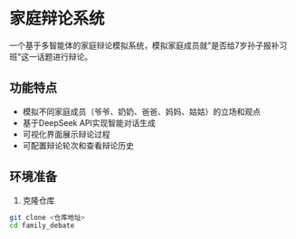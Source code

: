 # 家庭辩论系统

一个基于多智能体的家庭辩论模拟系统，模拟家庭成员就"是否给7岁孙子报补习班"这一话题进行辩论。

## 功能特点

- 模拟不同家庭成员（爷爷、奶奶、爸爸、妈妈、姑姑）的立场和观点
- 基于DeepSeek API实现智能对话生成
- 可视化界面展示辩论过程
- 可配置辩论轮次和查看辩论历史

## 环境准备

1. 克隆仓库
```bash
git clone <仓库地址>
cd family_debate